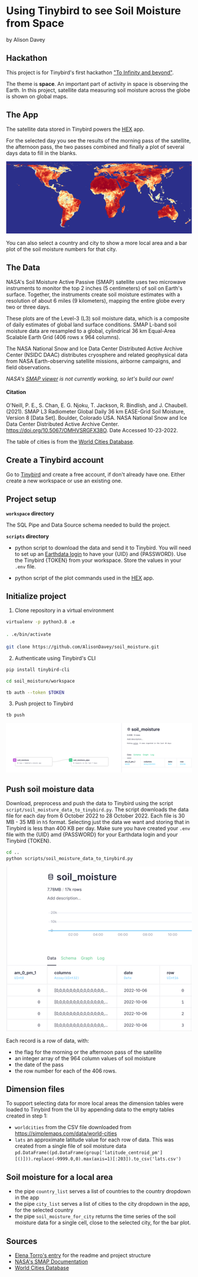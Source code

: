 # Using Tinybird to see Soil Moisture from Space

by Alison Davey

## Hackathon

This project is for Tinybird's first hackathon ["To Infinity and beyond"](https://www.tinybird.co/events/tinybird-hackathon).

The theme is **space**. An important part of activity in space is observing the Earth. In this project, satellite data measuring soil moisture across the globe is shown on global maps.

## The App

The satellite data stored in Tinybird powers the [HEX](https://app.hex.tech/138d7e08-1b21-474f-a78c-baee6d4bfc2a/app/8b9f85a8-3841-4162-9471-ede3ae685576/latest) app.

For the selected day you see the results of the morning pass of the satellite, the afternoon pass, the two passes combined and finally a plot of several days data to fill in the blanks.

![Data Flow](images/global_5_days.png)

You can also select a country and city to show a more local area and a bar plot of the soil moisture numbers for that city.

## The Data

NASA's Soil Moisture Active Passive (SMAP) satellite uses two microwave instruments to monitor the top 2 inches (5 centimeters) of soil on Earth's surface. Together, the instruments create soil moisture estimates with a resolution of about 6 miles (9 kilometers), mapping the entire globe every two or three days.

These plots are of the Level-3 (L3) soil moisture data, which is a composite of daily estimates of global land surface conditions. SMAP L-band soil moisture data are resampled to a global, cylindrical 36 km Equal-Area Scalable Earth Grid (406 rows x 964 columns). 

The NASA National Snow and Ice Data Center Distributed Active Archive Center (NSIDC DAAC) distributes cryosphere and related geophysical data from NASA Earth-observing satellite missions, airborne campaigns, and field observations. 

_NASA's [SMAP viewer](https://smap.jpl.nasa.gov/map/) is not currently working, so let's build our own!_

#### Citation

O'Neill, P. E., S. Chan, E. G. Njoku, T. Jackson, R. Bindlish, and J. Chaubell. (2021). SMAP L3 Radiometer Global Daily 36 km EASE-Grid Soil Moisture, Version 8 [Data Set]. Boulder, Colorado USA. NASA National Snow and Ice Data Center Distributed Active Archive Center. https://doi.org/10.5067/OMHVSRGFX38O. Date Accessed 10-23-2022.

The table of cities is from the [World Cities Database](https://simplemaps.com/data/world-cities).

## Create a Tinybird account

Go to [Tinybird](https://www.tinybird.co/) and create a free account, if don't already have one. Either create a new workspace or use an existing one.

## Project setup

**`workspace` directory**

The SQL Pipe and Data Source schema needed to build the project.

**`scripts` directory**

- python script to download the data and send it to Tinybird. You will need to set up an [Earthdata login](https://urs.earthdata.nasa.gov/oauth/authorize) to have your {UID} and {PASSWORD}. Use the Tinybird {TOKEN} from your workspace. Store the values in your `.env` file.

- python script of the plot commands used in the [HEX](https://app.hex.tech/138d7e08-1b21-474f-a78c-baee6d4bfc2a/app/8b9f85a8-3841-4162-9471-ede3ae685576/latest) app.

## Initialize project

1. Clone repository in a virtual environment

```sh
virtualenv -p python3.8 .e

. .e/bin/activate

git clone https://github.com/AlisonDavey/soil_moisture.git
```

2. Authenticate using Tinybird's CLI

```sh
pip install tinybird-cli
```

```sh
cd soil_moisture/workspace
```

```sh
tb auth --token $TOKEN
```

3. Push project to Tinybird

```sh
tb push
```

![Data Flow](images/data_flow.png)

## Push soil moisture data

Download, preprocess and push the data to Tinybird using the script `script/soil_moisture_data_to_tinybird.py`. The script downloads the data file for each day from 6 October 2022 to 28 October 2022. Each file is 30 MB - 35 MB in `h5` format. Selecting just the data we want and storing that in Tinybird is less than 400 KB per day. Make sure you have created your `.env` file with the {UID} amd {PASSWORD} for your Earthdata login and your Tinybird {TOKEN}.

```sh
cd ..
python scripts/soil_moisture_data_to_tinybird.py
```

![Populated Data Source](images/populated_data_source.png)

Each record is a row of data, with:
- the flag for the morning or the afternoon pass of the satellite
- an integer array of the 964 column values of soil moisture
- the date of the pass
- the row number for each of the 406 rows.

## Dimension files

To support selecting data for more local areas the dimension tables were loaded to Tinybird from the UI by appending data to the empty tables created in step 1:
- `worldcities` from the CSV file downloaded from https://simplemaps.com/data/world-cities
- `lats` an approximate latitude value for each row of data. This was created from a single file of soil moisture data
`pd.DataFrame((pd.DataFrame(group['latitude_centroid_pm'][()])).replace(-9999.0,0).max(axis=1)[:203]).to_csv('lats.csv')`

## Soil moisture for a local area
- the pipe `country_list` serves a list of countries to the country dropdown in the app
- the pipe `city_list` serves a list of cities to the city dropdown in the app, for the selected country
- the pipe `soil_moisture_for_city` returns the time series of the soil moisture data for a single cell, close to the selected city, for the bar plot.

## Sources

* [Elena Torro's entry](https://github.com/elenatorro/asteroids-k-means-clustering) for the readme and project structure
* [NASA's SMAP Documentation](https://nsidc.org/data/spl3smp/versions/8)
* [World Cities Database](https://simplemaps.com/data/world-cities)
